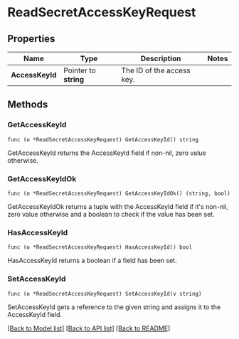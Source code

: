 # ReadSecretAccessKeyRequest

## Properties

Name | Type | Description | Notes
------------ | ------------- | ------------- | -------------
**AccessKeyId** | Pointer to **string** | The ID of the access key. | 

## Methods

### GetAccessKeyId

`func (o *ReadSecretAccessKeyRequest) GetAccessKeyId() string`

GetAccessKeyId returns the AccessKeyId field if non-nil, zero value otherwise.

### GetAccessKeyIdOk

`func (o *ReadSecretAccessKeyRequest) GetAccessKeyIdOk() (string, bool)`

GetAccessKeyIdOk returns a tuple with the AccessKeyId field if it's non-nil, zero value otherwise
and a boolean to check if the value has been set.

### HasAccessKeyId

`func (o *ReadSecretAccessKeyRequest) HasAccessKeyId() bool`

HasAccessKeyId returns a boolean if a field has been set.

### SetAccessKeyId

`func (o *ReadSecretAccessKeyRequest) SetAccessKeyId(v string)`

SetAccessKeyId gets a reference to the given string and assigns it to the AccessKeyId field.


[[Back to Model list]](../README.md#documentation-for-models) [[Back to API list]](../README.md#documentation-for-api-endpoints) [[Back to README]](../README.md)


